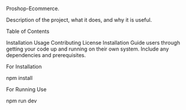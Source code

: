 Proshop-Ecommerce.

Description of the project, what it does, and why it is useful.

Table of Contents

Installation
Usage
Contributing
License
Installation
Guide users through getting your code up and running on their own system. Include any dependencies and prerequisites.


For Installation

npm install

For Running Use

npm run dev
